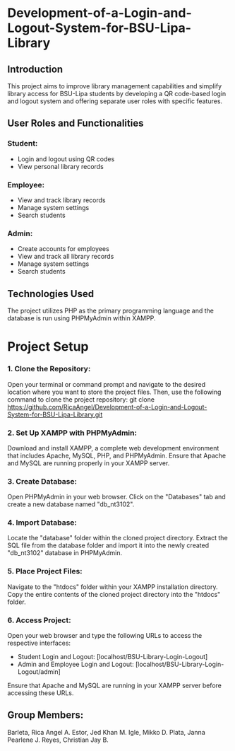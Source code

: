 # Development-of-a-Login-and-Logout-System-for-BSU-Lipa-Library

## Introduction
This project aims to improve library management capabilities and simplify library access for BSU-Lipa students by developing a QR code-based login and logout system and offering separate user roles with specific features.

## User Roles and Functionalities
### Student:
* Login and logout using QR codes
* View personal library records

### Employee:
* View and track library records
* Manage system settings
* Search students

### Admin:
* Create accounts for employees
* View and track all library records
* Manage system settings
* Search students

## Technologies Used
The project utilizes PHP as the primary programming language and the database is run using PHPMyAdmin within XAMPP.

# Project Setup
### 1. Clone the Repository:
Open your terminal or command prompt and navigate to the desired location where you want to store the project files. Then, use the following command to clone the project repository:
git clone https://github.com/RicaAngel/Development-of-a-Login-and-Logout-System-for-BSU-Lipa-Library.git
### 2. Set Up XAMPP with PHPMyAdmin:
Download and install XAMPP, a complete web development environment that includes Apache, MySQL, PHP, and PHPMyAdmin. Ensure that Apache and MySQL are running properly in your XAMPP server.
### 3. Create Database:
Open PHPMyAdmin in your web browser. Click on the "Databases" tab and create a new database named "db_nt3102".
### 4. Import Database:
Locate the "database" folder within the cloned project directory. Extract the SQL file from the database folder and import it into the newly created "db_nt3102" database in PHPMyAdmin.
### 5. Place Project Files:
Navigate to the "htdocs" folder within your XAMPP installation directory. Copy the entire contents of the cloned project directory into the "htdocs" folder.
### 6. Access Project:
Open your web browser and type the following URLs to access the respective interfaces:
* Student Login and Logout: [localhost/BSU-Library-Login-Logout]
* Admin and Employee Login and Logout: [localhost/BSU-Library-Login-Logout/admin]

Ensure that Apache and MySQL are running in your XAMPP server before accessing these URLs.

## Group Members:
Barleta, Rica Angel A.
Estor, Jed Khan M.
Igle, Mikko D.
Plata, Janna Pearlene J.
Reyes, Christian Jay B.
